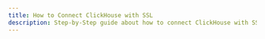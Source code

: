 ```yaml
---
title: How to Connect ClickHouse with SSL
description: Step-by-Step guide about how to connect ClickHouse with SSL
---
```


<include-block url="/blog/how-to-configure-clickhouse-ssl-connection" :show-title="false"></include-block>
